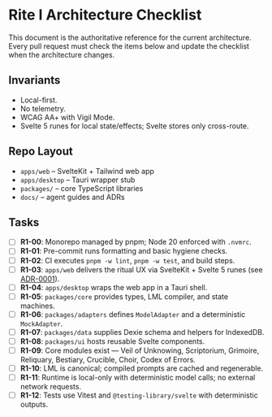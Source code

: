 # Rite I Architecture Checklist

This document is the authoritative reference for the current architecture. Every pull request must check the items below and update the checklist when the architecture changes.

## Invariants

- Local-first.
- No telemetry.
- WCAG AA+ with Vigil Mode.
- Svelte 5 runes for local state/effects; Svelte stores only cross-route.

## Repo Layout

- `apps/web` – SvelteKit + Tailwind web app
- `apps/desktop` – Tauri wrapper stub
- `packages/` – core TypeScript libraries
- `docs/` – agent guides and ADRs

## Tasks

- [ ] **R1-00**: Monorepo managed by pnpm; Node 20 enforced with `.nvmrc`.
- [ ] **R1-01**: Pre-commit runs formatting and basic hygiene checks.
- [ ] **R1-02**: CI executes `pnpm -w lint`, `pnpm -w test`, and build steps.
- [ ] **R1-03**: `apps/web` delivers the ritual UX via SvelteKit + Svelte 5 runes (see [ADR-0001](decisions/0001-svelte5-runes.md)).
- [ ] **R1-04**: `apps/desktop` wraps the web app in a Tauri shell.
- [ ] **R1-05**: `packages/core` provides types, LML compiler, and state machines.
- [ ] **R1-06**: `packages/adapters` defines `ModelAdapter` and a deterministic `MockAdapter`.
- [ ] **R1-07**: `packages/data` supplies Dexie schema and helpers for IndexedDB.
- [ ] **R1-08**: `packages/ui` hosts reusable Svelte components.
- [ ] **R1-09**: Core modules exist — Veil of Unknowing, Scriptorium, Grimoire, Reliquary, Bestiary, Crucible, Choir, Codex of Errors.
- [ ] **R1-10**: LML is canonical; compiled prompts are cached and regenerable.
- [ ] **R1-11**: Runtime is local-only with deterministic model calls; no external network requests.
- [ ] **R1-12**: Tests use Vitest and `@testing-library/svelte` with deterministic outputs.
